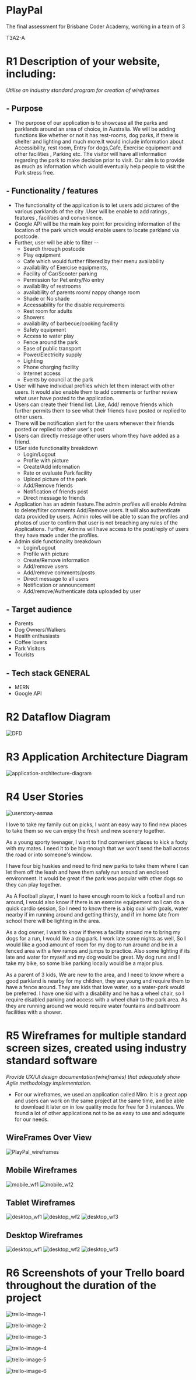 # PlayPal
The final assessment for Brisbane Coder Academy, working in a team of 3 



T3A2-A
# R1	Description of your website, including:
*Utilise an industry standard program for creation of wireframes*

 
## - Purpose

- The purpose of our application is to showcase all the parks and parklands around an area of choice, in Australia.
We will be adding functions like whether or not it has rest-rooms, dog parks, if there is shelter and lighting and much more.It would include information about Accessibility, rest room, Entry for dogs,Cafe, Exercise equipment and other facilities , Parking etc. The visitor will have all information regarding the park to make decision prior to visit. Our aim is to provide as much as information which would eventually help people to visit the Park stress free. 

## - Functionality / features

- The functionality of the application is to let users add pictures of the various parklands of the city .User will be enable to add ratings , features , facilities and convenience.
- Google API will be the main key point for providing information of the location of the park which would enable users to locate parkland via postcode.
- Further, user will be able to filter --
  - Search through postcode
  - Play equipment
  - Cafe which would further filtered by their menu availability
  - availability of Exercise equipments,
  - Facility of Car/Scooter parking
  - Permission for Pet entry/No entry
  - availability of restrooms
  - availability of parents room/ nappy change room
  - Shade or No shade
  - Accessability for the disable requirements
  - Rest room for adults
  - Showers
  - availability of barbecue/cooking facility
  - Safety equipment
  - Access to water play
  - Fence around the park
  - Ease of public transport
  - Power/Electricity supply
  - Lighting
  - Phone charging facility
  - Internet access
  - Events by council at the park   
- User will have individual profiles which let them interact with other users. It would also enable them to add comments or further review what user have posted to the application.
- Users can create their friend list. Like, Add/ remove friends which further permits them to see what their friends have posted or replied to other users.
- There will be notification alert for the users whenever their friends posted or replied to other user's post
- Users can directly message other users whom they have added as a friend.
- USer side functionality breakdown 
    - Login/Logout
    - Profile with picture
    - Create/Add information
    - Rate or evaluate Park facility
    - Upload picture of the park
    - Add/Remove friends
    - Notification of friends post
    - Direct message to friends
- Application has an admin feature.The admin profiles will enable Admins to delete/filter comments Add/Remove users. It will also authenticate data provided by users. Admin roles will be able to scan the profiles and photos of user to confirm that user is not breaching any rules of the Applications. Further, Admins will have access to the post/reply of users they have made under the profiles.
- Admin side functionality breakdown
    - Login/Logout
    - Profile with picture
    - Create/Remove information
    - Add/remove users
    - Add/remove comments/posts
    - Direct message to all users
    - Notification or announcement
    - Add/remove/Authenticate data uploaded by user




## - Target audience

- Parents
- Dog Owners/Walkers
- Health enthusiasts 
- Coffee lovers 
- Park Visitors
- Tourists 


## - Tech stack	GENERAL

- MERN
- Google API




# R2	Dataflow Diagram
![DFD](https://user-images.githubusercontent.com/72952429/126571742-85109679-c060-4200-a355-b83b09896c2b.JPG)

# R3	Application Architecture Diagram
![application-architecture-diagram](https://user-images.githubusercontent.com/72952429/126432312-34f8c145-a58f-4af0-b230-4d5020ff10e0.JPG)


# R4	User Stories

![userstory-asmaa](https://user-images.githubusercontent.com/72952429/126575566-6c4d946b-c9a8-406e-9c96-6f76fdcc6c6f.png)


I love to take my family out on picks, I want an easy way to find new places to take them so we can enjoy the fresh and new scenery together. 

As a young sporty teenager, I want to find convenient places to kick a footy with my mates. I need it to be big enough that we won't send the ball across the road or into someone's window.

I have four big huskies and need to find new parks to take them where I can let them off the leash and have them safely run around an enclosed environment. It would be great if the park was popular with other dogs so they can play together.

As A Football player,
I want to have enough room to kick a football and run around, I would also know if there is an exercise equipement so I can do a quick cardio session,
So I need to know there is a big oval with goals, water nearby if im running around and getting thirsty, and if im home late from school there will be lighting in the area.

As a dog owner,
I want to know if theres a facility around me to bring my dogs for a run, I would like a dog park. I work late some nights as well,
So I would like a good amount of room for my dog to run around and be in a fenced area with a few  ramps and jumps to practice. Also some lighting if its late and water for myself and my dog would be great. My dog runs and I take my bike, so some bike parking locally would be a major plus.

As a parent of 3 kids,
We are new to the area, and I need to know where a good parkland is nearby for my children, they are young and require them to have a fence around. They are kids that love water, so a water-park would be preferred. I have one kid with a disability and he has a wheel chair, so I require disabled parking and access with a wheel chair to the park area. As they are running around we would require water fountains and bathroom facilities with a shower.


# R5	Wireframes for multiple standard screen sizes, created using industry standard software
*Provide UX/UI design documentation(wireframes) that adequately show Agile methodology implementation.*

- For our wireframes, we used an application called Miro.
  It is a great app and users can work on the same project at the same time, and be able to download it later on in low quality mode for free for 3 instances. We found a lot of other applications not to be as easy to use and adequate for our needs.

## WireFrames Over View

![PlayPal_wireframes](https://user-images.githubusercontent.com/72953372/126585828-7f6e1790-28d6-40cb-a311-a55013ce90c8.png)



## Mobile Wireframes

![mobile_wf1](https://user-images.githubusercontent.com/72953372/126584893-52787a21-309c-44d4-a90c-605439b506bb.png)
![mobile_wf2](https://user-images.githubusercontent.com/72953372/126584914-a135a29e-4a66-47bc-88b8-fe84197e57fa.png)


## Tablet Wireframes

![desktop_wf1](https://user-images.githubusercontent.com/72953372/126584937-b418f8f5-ccb0-440b-85a0-f27feee24d8a.png)
![desktop_wf2](https://user-images.githubusercontent.com/72953372/126584949-d192e36d-872c-4c2e-8cd3-f116c87fbe72.png)
![desktop_wf3](https://user-images.githubusercontent.com/72953372/126584968-55ba182c-a720-448f-9d18-deb2918d3811.png)



## Desktop Wireframes

![desktop_wf1](https://user-images.githubusercontent.com/72953372/126584758-4c9b9db5-d356-4cfd-9a15-a7922bd7c375.png)
![desktop_wf2](https://user-images.githubusercontent.com/72953372/126584815-6103b42f-df0a-4008-80e4-f3c1263734e8.png)
![desktop_wf3](https://user-images.githubusercontent.com/72953372/126584830-9db7c974-f0a3-47b3-abc7-a037ab37b077.png)


# R6	Screenshots of your Trello board throughout the duration of the project
![trello-image-1](https://user-images.githubusercontent.com/72952429/126571883-d3a7ce6f-db4c-4e1e-88d2-3461b12fe622.png)

![trello-image-2](https://user-images.githubusercontent.com/72952429/126571884-f1c15b64-a09c-4ff0-8c43-78caa0137304.png)

![trello-image-3](https://user-images.githubusercontent.com/72952429/126571886-ab337482-6651-4e48-9acf-12beac1aed05.png)

![trello-image-4](https://user-images.githubusercontent.com/72952429/126571891-baa81972-5e36-45e4-a4f6-4b39ba3efbc4.png)

![trello-image-5](https://user-images.githubusercontent.com/72952429/126578179-8f89b2a5-3b5a-481c-b915-319d77666769.png)

![trello-image-6](https://user-images.githubusercontent.com/72952429/126578181-05e8d412-619d-4186-8838-9f383c8828a4.png)